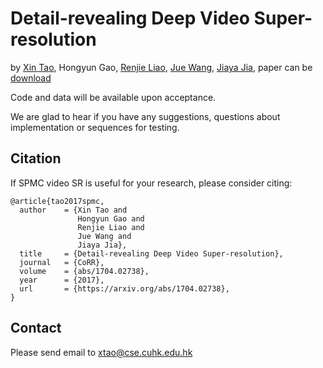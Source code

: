 # Detail-revealing Deep Video Super-resolution
by [Xin Tao](http://www.xtao.website), Hongyun Gao, [Renjie Liao](http://www.cs.toronto.edu/~rjliao/), [Jue Wang](http://juew.org), [Jiaya Jia](http://www.cse.cuhk.edu.hk/leojia/), paper can be [download](https://arxiv.org/abs/1704.02738)

Code and data will be available upon acceptance.

We are glad to hear if you have any suggestions, questions about implementation or sequences for testing.

## Citation

If SPMC video SR is useful for your research, please consider citing:

    @article{tao2017spmc,
      author    = {Xin Tao and
      			   Hongyun Gao and
      			   Renjie Liao and
      			   Jue Wang and
      			   Jiaya Jia},
      title     = {Detail-revealing Deep Video Super-resolution},
      journal   = {CoRR},
      volume    = {abs/1704.02738},
      year      = {2017},
      url       = {https://arxiv.org/abs/1704.02738},
    }

## Contact

Please send email to xtao@cse.cuhk.edu.hk
